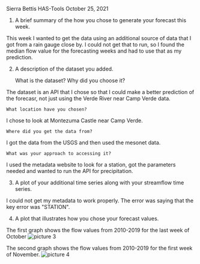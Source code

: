Sierra Bettis
HAS-Tools
October 25, 2021

1. A brief summary of the how you chose to generate your forecast this week.

This week I wanted to get the data using an additional source of data that I got from a rain gauge close by. I could not get that to run, so I found the median flow value for the forecasting weeks and had to use that as my prediction. 

2. A description of the dataset you added.
   
    What is the dataset? Why did you choose it?

The dataset is an API that I chose so that I could make a better prediction of the forecasr, not just using the Verde River near Camp Verde data. 

    What location have you chosen?

I chose to look at Montezuma Castle near Camp Verde.

    Where did you get the data from?

I got the data from the USGS and then used the mesonet data.

    What was your approach to accessing it?

I used the metadata website to look for a station, got the parameters needed and wanted to run the API for precipitation.

3. A plot of your additional time series along with your streamflow time series.

I could not get my metadata to work properly. The error was saying that the key error was "STATION". 

4. A plot that illustrates how you chose your forecast values.

The first graph shows the flow values from 2010-2019 for the last week of October
![picture 3](../../images/f8b29dee0a8230a7e1e66909479fbc9c933b945aa9adb27e93b20e593b68a889.png)  
 

The second graph shows the flow values from 2010-2019 for the first week of November. 
![picture 4](../../images/02ce0aa8fbfe48ac9d1c7be89e5924a751ae4db758466465634094f75c178466.png)  
